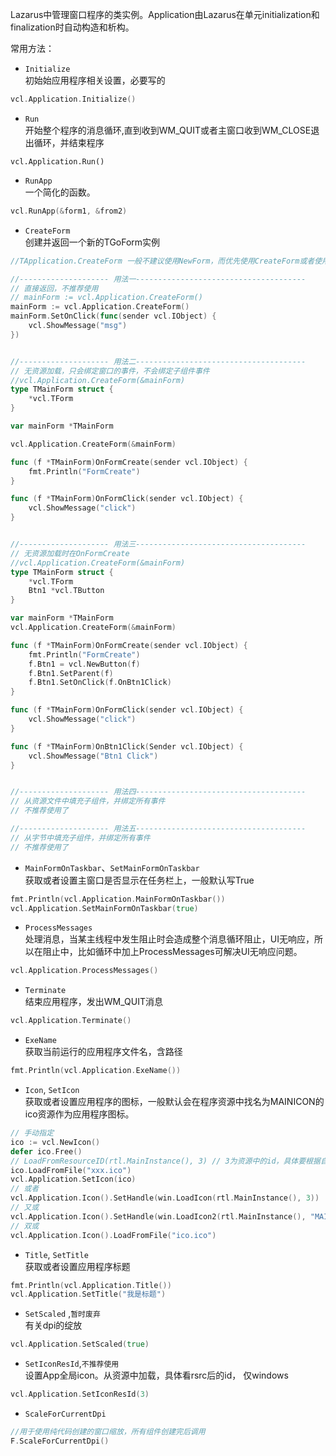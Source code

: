 Lazarus中管理窗口程序的类实例。Application由Lazarus在单元initialization和finalization时自动构造和析构。  

常用方法：



* `Initialize`  
初始始应用程序相关设置，必要写的
```go
vcl.Application.Initialize()
```


* `Run`  
开始整个程序的消息循环,直到收到WM_QUIT或者主窗口收到WM_CLOSE退出循环，并结束程序
```govcl
vcl.Application.Run()
```

* `RunApp`  
一个简化的函数。
```go
vcl.RunApp(&form1, &from2)
```


* `CreateForm`  
创建并返回一个新的TGoForm实例
```go
//TApplication.CreateForm 一般不建议使用NewForm，而优先使用CreateForm或者使用对应的ＮewXXX()，如 NewForm1()

//-------------------- 用法一--------------------------------------
// 直接返回，不推荐使用
// mainForm := vcl.Application.CreateForm()    
mainForm := vcl.Application.CreateForm()
mainForm.SetOnClick(func(sender vcl.IObject) {
    vcl.ShowMessage("msg")
})


//-------------------- 用法二--------------------------------------
// 无资源加载，只会绑定窗口的事件，不会绑定子组件事件
//vcl.Application.CreateForm(&mainForm)       
type TMainForm struct {
    *vcl.TForm
}

var mainForm *TMainForm

vcl.Application.CreateForm(&mainForm)

func (f *TMainForm)OnFormCreate(sender vcl.IObject) {
    fmt.Println("FormCreate")
}

func (f *TMainForm)OnFormClick(sender vcl.IObject) {
    vcl.ShowMessage("click")
}


//-------------------- 用法三--------------------------------------
// 无资源加载时在OnFormCreate
//vcl.Application.CreateForm(&mainForm) 
type TMainForm struct {
    *vcl.TForm
    Btn1 *vcl.TButton
}

var mainForm *TMainForm
vcl.Application.CreateForm(&mainForm)

func (f *TMainForm)OnFormCreate(sender vcl.IObject) {
    fmt.Println("FormCreate")
    f.Btn1 = vcl.NewButton(f)
    f.Btn1.SetParent(f)
    f.Btn1.SetOnClick(f.OnBtn1Click)
}

func (f *TMainForm)OnFormClick(sender vcl.IObject) {
    vcl.ShowMessage("click")
}

func (f *TMainForm)OnBtn1Click(Sender vcl.IObject) {
    vcl.ShowMessage("Btn1 Click")
}


//-------------------- 用法四--------------------------------------
// 从资源文件中填充子组件，并绑定所有事件
// 不推荐使用了

//-------------------- 用法五--------------------------------------
// 从字节中填充子组件，并绑定所有事件
// 不推荐使用了 
```

* `MainFormOnTaskbar`、`SetMainFormOnTaskbar`  
获取或者设置主窗口是否显示在任务栏上，一般默认写True
```go
fmt.Println(vcl.Application.MainFormOnTaskbar())
vcl.Application.SetMainFormOnTaskbar(true)
```


* `ProcessMessages`  
处理消息，当某主线程中发生阻止时会造成整个消息循环阻止，UI无响应，所以在阻止中，比如循环中加上ProcessMessages可解决UI无响应问题。
```go
vcl.Application.ProcessMessages()
```


* `Terminate`  
结束应用程序，发出WM_QUIT消息
```go
vcl.Application.Terminate()
```


* `ExeName`  
获取当前运行的应用程序文件名，含路径
```go
fmt.Println(vcl.Application.ExeName())
```


* `Icon`, `SetIcon`  
获取或者设置应用程序的图标，一般默认会在程序资源中找名为MAINICON的ico资源作为应用程序图标。
```go
// 手动指定
ico := vcl.NewIcon()
defer ico.Free()
// LoadFromResourceID(rtl.MainInstance(), 3) // 3为资源中的id，具体要根据自己生成的.syso文件中定义的id
ico.LoadFromFile("xxx.ico")
vcl.Application.SetIcon(ico)
// 或者
vcl.Application.Icon().SetHandle(win.LoadIcon(rtl.MainInstance(), 3))
// 又或
vcl.Application.Icon().SetHandle(win.LoadIcon2(rtl.MainInstance(), "MAINICON"))
// 双或
vcl.Application.Icon().LoadFromFile("ico.ico")
```


* `Title`, `SetTitle`  
获取或者设置应用程序标题
```go
fmt.Println(vcl.Application.Title())
vcl.Application.SetTitle("我是标题")
```

* `SetScaled` ,`暂时废弃`  
有关dpi的绽放 
```go
vcl.Application.SetScaled(true)
```

* `SetIconResId`,`不推荐使用`    
设置App全局icon。从资源中加载，具体看rsrc后的id， 仅windows
```go
vcl.Application.SetIconResId(3)
```

* `ScaleForCurrentDpi`   
```go
//用于使用纯代码创建的窗口缩放，所有组件创建完后调用 
F.ScaleForCurrentDpi()
```